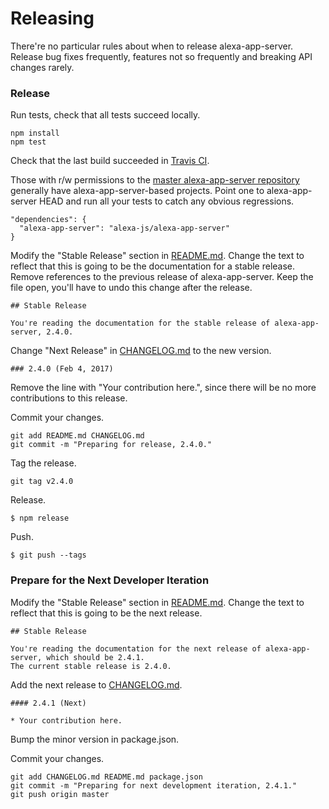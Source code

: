 Releasing
=========

There're no particular rules about when to release alexa-app-server. Release bug fixes frequently, features not so frequently and breaking API changes rarely.

### Release

Run tests, check that all tests succeed locally.

```
npm install
npm test
```

Check that the last build succeeded in [Travis CI](https://travis-ci.org/alexa-js/alexa-app-server).

Those with r/w permissions to the [master alexa-app-server repository](https://github.com/alexa-js/alexa-app-server) generally have alexa-app-server-based projects. Point one to alexa-app-server HEAD and run all your tests to catch any obvious regressions.

```
"dependencies": {
  "alexa-app-server": "alexa-js/alexa-app-server"
}
```

Modify the "Stable Release" section in [README.md](README.md). Change the text to reflect that this is going to be the documentation for a stable release. Remove references to the previous release of alexa-app-server. Keep the file open, you'll have to undo this change after the release.

```
## Stable Release

You're reading the documentation for the stable release of alexa-app-server, 2.4.0.
```

Change "Next Release" in [CHANGELOG.md](CHANGELOG.md) to the new version.

```
### 2.4.0 (Feb 4, 2017)
```

Remove the line with "Your contribution here.", since there will be no more contributions to this release.

Commit your changes.

```
git add README.md CHANGELOG.md
git commit -m "Preparing for release, 2.4.0."
```

Tag the release.

```
git tag v2.4.0
```

Release.

```
$ npm release
```

Push.

```
$ git push --tags
```

### Prepare for the Next Developer Iteration

Modify the "Stable Release" section in [README.md](README.md). Change the text to reflect that this is going to be the next release.

```
## Stable Release

You're reading the documentation for the next release of alexa-app-server, which should be 2.4.1.
The current stable release is 2.4.0.
```

Add the next release to [CHANGELOG.md](CHANGELOG.md).

```
#### 2.4.1 (Next)

* Your contribution here.
```

Bump the minor version in package.json.

Commit your changes.

```
git add CHANGELOG.md README.md package.json
git commit -m "Preparing for next development iteration, 2.4.1."
git push origin master
```